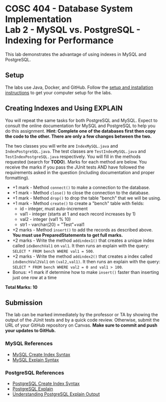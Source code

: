 # COSC 404 - Database System Implementation<br/>Lab 2 - MySQL vs. PostgreSQL - Indexing for Performance

This lab demonstrates the advantage of using indexes in MySQL and PostgreSQL.

## Setup

The labs use Java, Docker, and GitHub. Follow the [setup and installation instructions](https://github.com/rlawrenc/cosc_404/tree/main/labs/setup) to get your computer setup for the labs.

## Creating Indexes and Using EXPLAIN

You will repeat the same tasks for both PostgreSQL and MySQL.  Expect to consult the online documentation for MySQL and PostgreSQL to help you do this assignment. **Hint: Complete one of the databases first then copy the code to the other.  There are only a few changes between the two.**

The two classes you will write are `IndexMySQL.java` and `IndexPostgreSQL.java`.  The test classes are `TestIndexMySQL.java` and `TestIndexPostgreSQL.java` respectively.  You will fill in the methods requested (search for **TODO**).  Marks for each method are below.  You receive the marks if you pass the JUnit tests AND have followed the requirements asked in the question (including documentation and proper formatting).

- +1 mark - Method `connect()` to make a connection to the database.
- +1 mark - Method `close()` to close the connection to the database.
- +1 mark - Method `drop()` to drop the table "bench" that we will be using.
- +1 mark - Method `create()` to create a "bench" table with fields:
  - id - integer, must auto-increment
  - val1 - integer (starts at 1 and each record increases by 1) 
  - val2 - integer (val1 % 10)
  - str1 - varchar(20) = "Test"+val1
- +2 marks - Method `insert()` to add the records as described above. **You must use PreparedStatements to get full marks.**
- +2 marks - Write the method `addindex1()` that creates a unique index called `idxBenchVal1` on `val1`.  It then runs an explain with the query: `SELECT * FROM bench WHERE val1 = 500`.
- +2 marks - Write the method `addindex2()` that creates a index called `idxBenchVal2Val1` on `(val2,val1)`.  It then runs an explain with the query: `SELECT * FROM bench WHERE val2 = 0 and val1 > 100`.
- Bonus: +1 mark if determine how to make `insert()` faster than inserting just one row at a time

**Total Marks: 10** 

## Submission

The lab can be marked immediately by the professor or TA by showing the output of the JUnit tests and by a quick code review.  Otherwise, submit the URL of your GitHub repository on Canvas. **Make sure to commit and push your updates to GitHub.**

### MySQL References

- [MySQL Create Index Syntax](https://dev.mysql.com/doc/refman/8.0/en/create-index.html)
- [MySQL Explain Syntax](https://dev.mysql.com/doc/refman/8.0/en/explain.html)

### PostgreSQL References

- [PostgreSQL Create Index Syntax](https://www.postgresql.org/docs/14/static/sql-createindex.html)
- [PostgreSQL Explain](https://www.postgresql.org/docs/14/static/using-explain.html)
- [Understanding PostgreSQL Explain Output](https://use-the-index-luke.com/sql/explain-plan/postgresql/operations)
